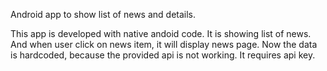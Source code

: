 Android app to show list of news and details.

This app is developed with native andoid code. It is showing list of news. And when user click on news item, it will display news page. 
Now the data is hardcoded, because the provided api is not working. It requires api key.
